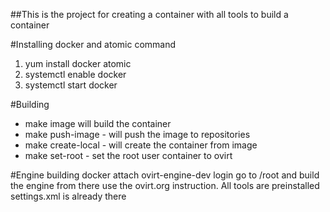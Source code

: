 ##This is the project for creating a container with all tools to build a container

#Installing docker and atomic command
1. yum install docker atomic
2. systemctl enable docker
3. systemctl start docker

#Building
* make image will build the container
* make push-image - will push the image to repositories
* make create-local - will create the container from image
* make set-root - set the root user container to ovirt


#Engine building
docker attach ovirt-engine-dev
login
go to /root and build the engine from there
use the ovirt.org instruction.
All tools are preinstalled
settings.xml is already there
